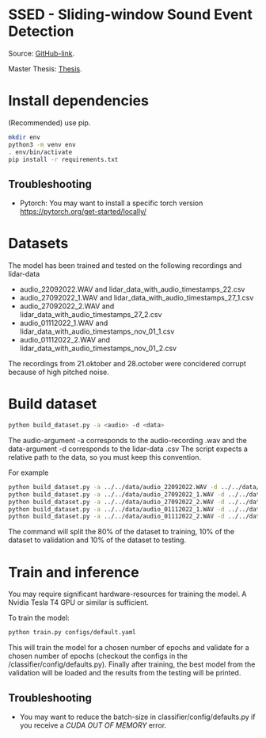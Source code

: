 # SSED - Sliding-window Sound Event Detection

Source: [GitHub-link](https://github.com/bendikbo/SSED).

Master Thesis: [Thesis](https://github.com/bendikbo/SSED/blob/main/thesis.pdf).

# Install dependencies

(Recommended) use pip.
```bash
mkdir env
python3 -m venv env
. env/bin/activate
pip install -r requirements.txt
```


## Troubleshooting
- Pytorch: You may want to install a specific torch version https://pytorch.org/get-started/locally/


# Datasets


The model has been trained and tested on the following recordings and lidar-data
- audio_22092022.WAV and lidar_data_with_audio_timestamps_22.csv
- audio_27092022_1.WAV and lidar_data_with_audio_timestamps_27_1.csv
- audio_27092022_2.WAV and lidar_data_with_audio_timestamps_27_2.csv
- audio_01112022_1.WAV and lidar_data_with_audio_timestamps_nov_01_1.csv
- audio_01112022_2.WAV and lidar_data_with_audio_timestamps_nov_01_2.csv

The recordings from 21.oktober and 28.october were concidered corrupt because of high pitched noise. 

# Build dataset

```bash
python build_dataset.py -a <audio> -d <data> 
```

The audio-argument -a corresponds to the audio-recording .wav and the data-argument -d corresponds to the lidar-data .csv
The script expects a relative path to the data, so you must keep this convention.

For example
```bash
python build_dataset.py -a ../../data/audio_22092022.WAV -d ../../data/lidar_data_with_audio_timestamps_22.csv
python build_dataset.py -a ../../data/audio_27092022_1.WAV -d ../../data/lidar_data_with_audio_timestamps_27_1.csv
python build_dataset.py -a ../../data/audio_27092022_2.WAV -d ../../data/lidar_data_with_audio_timestamps_27_2.csv
python build_dataset.py -a ../../data/audio_01112022_1.WAV -d ../../data/lidar_data_with_audio_timestamps_nov_01_1.csv 
python build_dataset.py -a ../../data/audio_01112022_2.WAV -d ../../data/lidar_data_with_audio_timestamps_nov_01_2.csv
```

The command will split the 80% of the dataset to training, 10% of the dataset to validation and 10% of the dataset to testing. 


# Train and inference
You may require significant hardware-resources for training the model. A Nvidia Tesla T4 GPU or similar is sufficient.

To train the model:
```bash
python train.py configs/default.yaml
```

This will train the model for a chosen number of epochs and validate for a chosen number of epochs (checkout the configs in the /classifier/config/defaults.py). Finally after training, the best model from the validation will be loaded and the results from the testing will be printed. 

## Troubleshooting
- You may want to reduce the batch-size in classifier/config/defaults.py if you receive a *CUDA OUT OF MEMORY* error.

